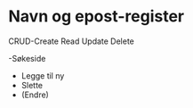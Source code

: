 # Navn og epost-register

CRUD-Create Read Update Delete


-Søkeside
- Legge til ny
- Slette
- (Endre)